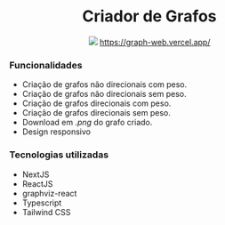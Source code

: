 <div>
    <div align = "center">
        <h1>Criador de Grafos</h1>
        <img src="https://user-images.githubusercontent.com/47988061/154784223-0978ee5e-d1f1-41a4-b10e-51851498754b.jpg"/>
        <a href="https://graph-web.vercel.app/" target="_blank">https://graph-web.vercel.app/</a>
    </div>
    <h3>Funcionalidades</h3>
    <ul>
        <li>Criação de grafos não direcionais com peso.</li>
        <li>Criação de grafos não direcionais sem peso.</li>
        <li>Criação de grafos direcionais com peso.</li>
        <li>Criação de grafos direcionais sem peso.</li>
        <li>Download em <i>.png</i> do grafo criado.</li>
        <li>Design responsivo</li>
    </ul>
    <h3>Tecnologias utilizadas</h3>
    <ul>
        <li>NextJS</li>
        <li>ReactJS</li>
        <li>graphviz-react</li>
        <li>Typescript</li>
        <li>Tailwind CSS</li>
    </ul>
</div>
